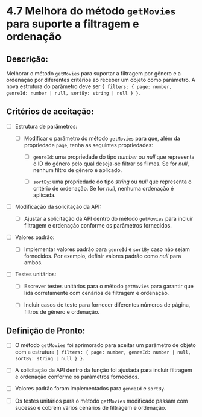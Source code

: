 # 4.7 Melhora do método `getMovies` para suporte a filtragem e ordenação

## Descrição:

Melhorar o método `getMovies` para suportar a filtragem por gênero e a ordenação por diferentes critérios ao receber um objeto como parâmetro. A nova estrutura do parâmetro deve ser `{ filters: { page: number, genreId: number | null, sortBy: string | null } }`.

## Critérios de aceitação:

- [ ] Estrutura de parâmetros:

     - [ ] Modificar o parâmetro do método `getMovies` para que, além da propriedade `page`, tenha as seguintes propriedades:

         - [ ] `genreId`: uma propriedade do tipo _number_ ou _null_ que representa o ID do gênero pelo qual deseja-se filtrar os filmes. Se for _null_, nenhum filtro de gênero é aplicado.

         - [ ] `sortBy`: uma propriedade do tipo _string_ ou _null_ que representa o critério de ordenação. Se for _null_, nenhuma ordenação é aplicada.

- [ ] Modificação da solicitação da API:

     - [ ] Ajustar a solicitação da API dentro do método `getMovies` para incluir filtragem e ordenação conforme os parâmetros fornecidos.

- [ ] Valores padrão:

     - [ ] Implementar valores padrão para `genreId` e `sortBy` caso não sejam fornecidos. Por exemplo, definir valores padrão como _null_ para ambos.

- [ ] Testes unitários:

     - [ ] Escrever testes unitários para o método `getMovies` para garantir que lida corretamente com cenários de filtragem e ordenação.

     - [ ] Incluir casos de teste para fornecer diferentes números de página, filtros de gênero e ordenação.

## Definição de Pronto:

- [ ] O método `getMovies` foi aprimorado para aceitar um parâmetro de objeto com a estrutura `{ filters: { page: number, genreId: number | null, sortBy: string | null } }`.

- [ ] A solicitação da API dentro da função foi ajustada para incluir filtragem e ordenação conforme os parâmetros fornecidos.

- [ ] Valores padrão foram implementados para `genreId` e `sortBy`.

- [ ] Os testes unitários para o método `getMovies` modificado passam com sucesso e cobrem vários cenários de filtragem e ordenação.
